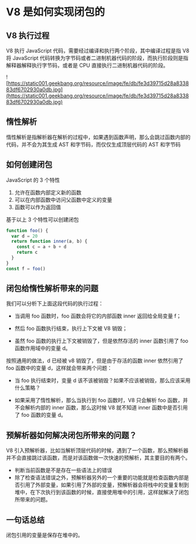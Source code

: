 # V8 是如何实现闭包的

## V8 执行过程

V8 执行 JavaScript 代码，需要经过编译和执行两个阶段，其中编译过程是指 V8 将 JavaScript 代码转换为字节码或者二进制机器代码的阶段，而执行阶段则是指解释器解释执行字节码，或者是 CPU 直接执行二进制机器代码的阶段。

![https://static001.geekbang.org/resource/image/fe/db/fe3d39715d28a833883df6702930a0db.jpg](https://static001.geekbang.org/resource/image/fe/db/fe3d39715d28a833883df6702930a0db.jpg)

## 惰性解析

惰性解析是指解析器在解析的过程中，如果遇到函数声明，那么会跳过函数内部的代码，并不会为其生成 AST 和字节码，而仅仅生成顶层代码的 AST 和字节码

## 如何创建闭包

JavaScript 的 3 个特性

1. 允许在函数内部定义新的函数
2. 可以在内部函数中访问父函数中定义的变量
3. 函数可以作为返回值

基于以上 3 个特性可以创建闭包

```js
function foo() {
  var d = 20
  return function inner(a, b) {
    const c = a + b + d
    return c
  }
}
const f = foo()
```

## 闭包给惰性解析带来的问题

我们可以分析下上面这段代码的执行过程：

- 当调用 foo 函数时，foo 函数会将它的内部函数 inner 返回给全局变量 f；

- 然后 foo 函数执行结束，执行上下文被 V8 销毁；

- 虽然 foo 函数的执行上下文被销毁了，但是依然存活的 inner 函数引用了 foo 函数作用域中的变量 d。

按照通用的做法，d 已经被 v8 销毁了，但是由于存活的函数 inner 依然引用了 foo 函数中的变量 d，这样就会带来两个问题：

- 当 foo 执行结束时，变量 d 该不该被销毁？如果不应该被销毁，那么应该采用什么策略？

- 如果采用了惰性解析，那么当执行到 foo 函数时，V8 只会解析 foo 函数，并不会解析内部的 inner 函数，那么这时候 V8 就不知道 inner 函数中是否引用了 foo 函数的变量 d。

## 预解析器如何解决闭包所带来的问题？

V8 引入预解析器，比如当解析顶层代码的时候，遇到了一个函数，那么预解析器并不会直接跳过该函数，而是对该函数做一次快速的预解析，其主要目的有两个。

- 判断当前函数是不是存在一些语法上的错误
- 除了检查语法错误之外，预解析器另外的一个重要的功能就是检查函数内部是否引用了外部变量，如果引用了外部的变量，预解析器会将栈中的变量复制到堆中，在下次执行到该函数的时候，直接使用堆中的引用，这样就解决了闭包所带来的问题。

## 一句话总结

闭包引用的变量是保存在堆中的。

